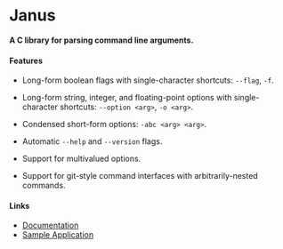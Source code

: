 # Janus

**A C library for parsing command line arguments.**


#### Features

* Long-form boolean flags with single-character shortcuts: `--flag`, `-f`.

* Long-form string, integer, and floating-point options with
  single-character shortcuts: `--option <arg>`, `-o <arg>`.

* Condensed short-form options: `-abc <arg> <arg>`.

* Automatic `--help` and `--version` flags.

* Support for multivalued options.

* Support for git-style command interfaces with arbitrarily-nested commands.


#### Links

* [Documentation][docs]
* [Sample Application][sample]


[docs]: https://darrenmulholland.com/docs/janus-c/
[sample]: https://github.com/dmulholland/janus-c/blob/master/src/example.c
